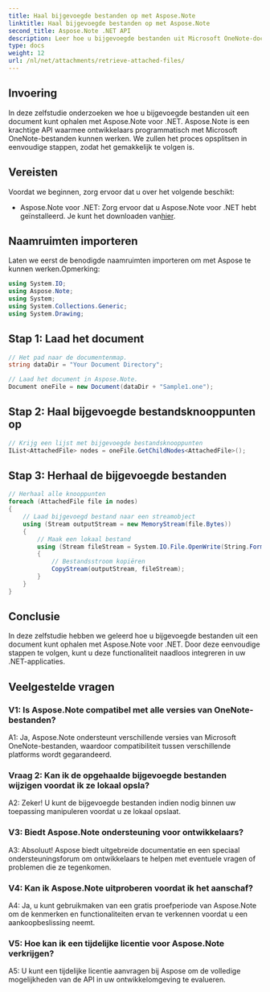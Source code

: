 ```yaml
---
title: Haal bijgevoegde bestanden op met Aspose.Note
linktitle: Haal bijgevoegde bestanden op met Aspose.Note
second_title: Aspose.Note .NET API
description: Leer hoe u bijgevoegde bestanden uit Microsoft OneNote-documenten kunt ophalen met Aspose.Note voor .NET. Volg de stappen om te laden, knooppunten op te halen en bijlagen te doorlopen.
type: docs
weight: 12
url: /nl/net/attachments/retrieve-attached-files/
---
```

## Invoering

In deze zelfstudie onderzoeken we hoe u bijgevoegde bestanden uit een document kunt ophalen met Aspose.Note voor .NET. Aspose.Note is een krachtige API waarmee ontwikkelaars programmatisch met Microsoft OneNote-bestanden kunnen werken. We zullen het proces opsplitsen in eenvoudige stappen, zodat het gemakkelijk te volgen is.

## Vereisten

Voordat we beginnen, zorg ervoor dat u over het volgende beschikt:

-  Aspose.Note voor .NET: Zorg ervoor dat u Aspose.Note voor .NET hebt geïnstalleerd. Je kunt het downloaden van[hier](https://releases.aspose.com/note/net/).

## Naamruimten importeren

Laten we eerst de benodigde naamruimten importeren om met Aspose te kunnen werken.Opmerking:

```csharp
using System.IO;
using Aspose.Note;
using System;
using System.Collections.Generic;
using System.Drawing;
```

## Stap 1: Laad het document

```csharp
// Het pad naar de documentenmap.
string dataDir = "Your Document Directory";

// Laad het document in Aspose.Note.
Document oneFile = new Document(dataDir + "Sample1.one");
```

## Stap 2: Haal bijgevoegde bestandsknooppunten op

```csharp
// Krijg een lijst met bijgevoegde bestandsknooppunten
IList<AttachedFile> nodes = oneFile.GetChildNodes<AttachedFile>();
```

## Stap 3: Herhaal de bijgevoegde bestanden

```csharp
// Herhaal alle knooppunten
foreach (AttachedFile file in nodes)
{
    // Laad bijgevoegd bestand naar een streamobject
    using (Stream outputStream = new MemoryStream(file.Bytes))
    {
        // Maak een lokaal bestand
        using (Stream fileStream = System.IO.File.OpenWrite(String.Format(dataDir + file.FileName)))
        {
            // Bestandsstroom kopiëren
            CopyStream(outputStream, fileStream);
        }
    }
}
```

## Conclusie

In deze zelfstudie hebben we geleerd hoe u bijgevoegde bestanden uit een document kunt ophalen met Aspose.Note voor .NET. Door deze eenvoudige stappen te volgen, kunt u deze functionaliteit naadloos integreren in uw .NET-applicaties.

## Veelgestelde vragen

### V1: Is Aspose.Note compatibel met alle versies van OneNote-bestanden?

A1: Ja, Aspose.Note ondersteunt verschillende versies van Microsoft OneNote-bestanden, waardoor compatibiliteit tussen verschillende platforms wordt gegarandeerd.

### Vraag 2: Kan ik de opgehaalde bijgevoegde bestanden wijzigen voordat ik ze lokaal opsla?

A2: Zeker! U kunt de bijgevoegde bestanden indien nodig binnen uw toepassing manipuleren voordat u ze lokaal opslaat.

### V3: Biedt Aspose.Note ondersteuning voor ontwikkelaars?

A3: Absoluut! Aspose biedt uitgebreide documentatie en een speciaal ondersteuningsforum om ontwikkelaars te helpen met eventuele vragen of problemen die ze tegenkomen.

### V4: Kan ik Aspose.Note uitproberen voordat ik het aanschaf?

A4: Ja, u kunt gebruikmaken van een gratis proefperiode van Aspose.Note om de kenmerken en functionaliteiten ervan te verkennen voordat u een aankoopbeslissing neemt.

### V5: Hoe kan ik een tijdelijke licentie voor Aspose.Note verkrijgen?

A5: U kunt een tijdelijke licentie aanvragen bij Aspose om de volledige mogelijkheden van de API in uw ontwikkelomgeving te evalueren.